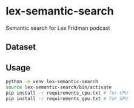 # lex-semantic-search
Semantic search for Lex Fridman podcast


## Dataset

## Usage

```bash
python -m venv lex-semantic-search
source lex-semantic-search/bin/activate 
pip install -r requirements_cpu.txt # for CPU
pip install -r requirements_gpu.txt # for GPU
```
